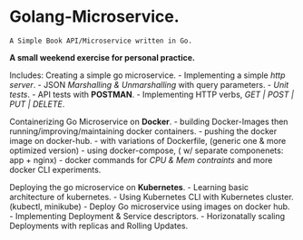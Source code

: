 # Golang-Microservice.
`A Simple Book API/Microservice written in Go.`

__A small weekend exercise for personal practice.__

Includes:
 Creating a simple go microservice.
    - Implementing a simple *http server*.
    - JSON *Marshalling & Unmarshalling* with query parameters.
    - _Unit tests_.
    - API tests with **POSTMAN**.
    - Implementing HTTP verbs, _GET | POST | PUT | DELETE_.

 Containerizing Go Microservice on __Docker__.
    - building Docker-Images then running/improving/maintaining docker containers.
    - pushing the docker image on docker-hub.
    - with variations of Dockerfile, (generic one & more optimized version)
    - using docker-compose, ( w/ separate componenets: app + nginx)
    - docker commands for _CPU & Mem contraints_ and more docker CLI experiments.
 
 Deploying the go microservice on __Kubernetes__.
    - Learning basic architecture of kubernetes. 
    - Using Kubernetes CLI with Kubernetes cluster. (kubectl, minikube)
    - Deploy Go microservice using images on docker hub.
    - Implementing Deployment & Service descriptors.
    - Horizonatally scaling Deployments with replicas and Rolling Updates.